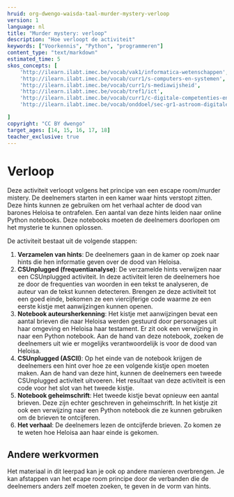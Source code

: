 ```yaml
---
hruid: org-dwengo-waisda-taal-murder-mystery-verloop
version: 1
language: nl
title: "Murder mystery: verloop"
description: "Hoe verloopt de activiteit"
keywords: ["Voorkennis", "Python", "programmeren"]
content_type: "text/markdown"
estimated_time: 5
skos_concepts: [
    'http://ilearn.ilabt.imec.be/vocab/vak1/informatica-wetenschappen', 
    'http://ilearn.ilabt.imec.be/vocab/curr1/s-computers-en-systemen',
    'http://ilearn.ilabt.imec.be/vocab/curr1/s-mediawijsheid',
    'http://ilearn.ilabt.imec.be/vocab/tref1/ict',
    'http://ilearn.ilabt.imec.be/vocab/curr1/c-digitale-competenties-en-mediawijsheid',
    'http://ilearn.ilabt.imec.be/vocab/onddoel/sec-gr1-astroom-digitale-competenties-en-mediawijsheid-4.5',

]
copyright: "CC BY dwengo"
target_ages: [14, 15, 16, 17, 18]
teacher_exclusive: true
---
```


# Verloop

Deze activiteit verloopt volgens het principe van een escape room/murder mistery. De deelnemers starten in een kamer waar hints verstopt zitten. Deze hints kunnen ze gebruiken om het verhaal achter de dood van barones Heloisa te ontrafelen. Een aantal van deze hints leiden naar online Python notebooks. Deze notebooks moeten de deelnemers doorlopen om het mysterie te kunnen oplossen.

De activiteit bestaat uit de volgende stappen:

1. **Verzamelen van hints**: De deelnemers gaan in de kamer op zoek naar hints die hen informatie geven over de dood van Heloisa. 
2. **CSUnplugged (frequentianalyse)**: De verzamelde hints verwijzen naar een CSUnplugged activiteit. In deze activiteit leren de deelnemers hoe ze door de frequenties van woorden in een tekst te analyseren, de auteur van de tekst kunnen detecteren. Brengen ze deze activiteit tot een goed einde, bekomen ze een viercijferige code waarme ze een eerste kistje met aanwijzingen kunnen openen.
3. **Notebook auteursherkenning**: Het kistje met aanwijzingen bevat een aantal brieven die naar Heloisa werden gestuurd door personages uit haar omgeving en Heloisa haar testament. Er zit ook een verwijzing in naar een Python notebook. Aan de hand van deze notebook, zoeken de deelnemers uit wie er mogelijks verantwoordelijk is voor de dood van Heloisa.
4. **CSUnplugged (ASCII)**: Op het einde van de notebook krijgen de deelnemers een hint over hoe ze een volgende kistje open moeten maken. Aan de hand van deze hint, kunnen de deelnemers een tweede CSUnplugged activiteit uitvoeren. Het resultaat van deze activiteit is een code voor het slot van het tweede kistje.
5. **Notebook geheimschrift**: Het tweede kistje bevat opnieuw een aantal brieven. Deze zijn echter geschreven in geheimschrift. In het kistje zit ook een verwijzing naar een Python notebook die ze kunnen gebruiken om de brieven te ontcijferen.
6. **Het verhaal**: De deelnemers lezen de ontcijferde brieven. Zo komen ze te weten hoe Heloisa aan haar einde is gekomen.



<div class="dwengo-content sideinfo">
<h2 class="title">Andere werkvormen</h2>
<div class="content">
Het materiaal in dit leerpad kan je ook op andere manieren overbrengen. Je kan afstappen van het ecape room principe door de verbanden die de deelnemers anders zelf moeten zoeken, te geven in de vorm van hints.
</div>
</div>

